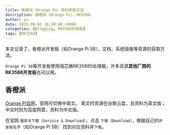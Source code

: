```yaml
---
title: 香橙派（Orange Pi）资料获取方法
description: 香橙派（Orange Pi），RK3588。
author: yu
date: 2025-09-01 16:30:48 +0800
categories: [Blogging, RK3588开发板]
tags: [RK3588]
---
```



本文记录了，香橙派开发板（如Orange Pi 5B），文档、系统镜像等资源的获取方法。

`Orange Pi 5B`等开发板使用瑞芯微RK3588S处理器，许多资源**其他厂商的RK3588开发板**也可以用。

## 香橙派

<a href="http://www.orangepi.org/" target="_blank">Orange Pi官网</a>，官网可切换中英文。
英文时资源在谷歌云盘，且资料为英文版；中文时则为百度网盘，资料为中文版。

在官网 `服务与下载（Service & Download）`，点击 `下载（Download）`，根据自己的`开发板名字`（如Orange Pi 5B） 找到对应资料并`下载`。

